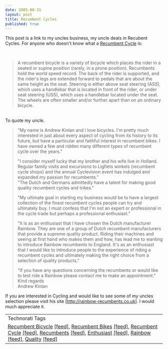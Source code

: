```yaml
---
date: 2005-08-31
layout: post
title: Recumbent Cycles
published: true
---
```

This post is a link to my uncles business, my uncle deals in Recubent Cycles. For anyone who doesn't know what a <a href="http://en.wikipedia.org/wiki/Recumbent" rel="tag">Recumbent Cycle</a> is:<p /><br /><blockquote class="posterous_medium_quote">A recumbent bicycle is a variety of bicycle which places the rider in a seated or supine position (rarely, in a prone position). Recumbents hold the world speed record. The back of the rider is supported, and the rider's legs are extended forward to pedals that are about the same height as the seat. Steering is either above seat steering (ASS), which uses a handlebar that is located in front of the rider, or under seat steering (USS), which uses a handlebar located under the seat. The wheels are often smaller and/or further apart than on an ordinary bicycle.</blockquote><br />To quote my uncle.<p /><blockquote>"My name is Andrew Kinlan and I love bicycles. I'm pretty much interested in just about every aspect of cycling from its history to its future, but have a particular and faithful interest in recumbent bikes. I have owned a few and ridden many different types of recumbent cycle over the years."<p />"I consider myself lucky that my brother and his wife live in Holland. Regular family visits and excursions to Ligfiets winkels (recumbent cycle shops) and the annual Cyclevision event has indulged and expanded my passion for recumbents."<br />"The Dutch and Germans admittedly have a talent for making good quality recumbent cycles and trikes."<p />"My ultimate goal in starting my business would be to have a largest collection of the finest recumbent cycles people can try and ultimately buy. I must confess that I'm not an expert or professional in the cycle trade but perhaps a professional enthusiast."<p />"It is as an enthusiast that I have chosen the Dutch manufacturer Rainbow. They are one of a group of Dutch recumbent manufacturers that provide a supreme quality product. Riding their machines and seeing at first hand who makes them and how, has lead me to wanting to introduce Rainbow recumbents to England. It's as an enthusiast that I would like to introduce people to the experience of riding a recumbent cycles and ultimately making the right choice from a selection of quality products."<p />"If you have any questions concerning the recumbents or would like to test ride a Rainbow please contact me to make an appointment."<br />Kind regards<br />Andrew Kinlan</blockquote><p />If you are interested in Cycling and would like to see some of my uncles selection please visit his site [<a href="http://rainbow-recumbents.co.uk">http://rainbow-recumbents.co.uk</a>]. I would much appreciate it.<p /><table class="TechnoratiHead TagHeader">
<tr><td>Technorati Tags</td></tr>
<tr class="Technorati"><td>
<a href="http://www.technorati.com/tag/Recumbent%20Bicycle" class="Tag" rel="tag">Recumbent Bicycle</a> <a href="http://feeds.technorati.com/feed/posts/tag/Recumbent%20Bicycle" class="Tag">[feed]</a>, <a href="http://www.technorati.com/tag/Recumbent%20Bikes" class="Tag" rel="tag">Recumbent Bikes</a> <a href="http://feeds.technorati.com/feed/posts/tag/Recumbent%20Bikes" class="Tag">[feed]</a>, <a href="http://www.technorati.com/tag/Recumbent%20Cycle" class="Tag" rel="tag">Recumbent Cycle</a> <a href="http://feeds.technorati.com/feed/posts/tag/Recumbent%20Cycle" class="Tag">[feed]</a>, <a href="http://www.technorati.com/tag/Recumbents" class="Tag" rel="tag">Recumbents</a> <a href="http://feeds.technorati.com/feed/posts/tag/Recumbents" class="Tag">[feed]</a>, <a href="http://www.technorati.com/tag/Enthusiast" class="Tag" rel="tag">Enthusiast</a> <a href="http://feeds.technorati.com/feed/posts/tag/Enthusiast" class="Tag">[feed]</a>, <a href="http://www.technorati.com/tag/Rainbow" class="Tag" rel="tag">Rainbow</a> <a href="http://feeds.technorati.com/feed/posts/tag/Rainbow" class="Tag">[feed]</a>, <a href="http://www.technorati.com/tag/Quality" class="Tag" rel="tag">Quality</a> <a href="http://feeds.technorati.com/feed/posts/tag/Quality" class="Tag">[feed]</a>
</td></tr>
</table><div class="blogger-post-footer"><img class="posterous_download_image" src="https://blogger.googleusercontent.com/tracker/8109338-112549410836849795?l=www.kinlan.co.uk%2Findex.html" height="1" alt="" width="1" /></div>

